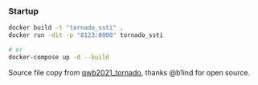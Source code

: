 ### Startup

```bash
docker build -t "tornado_ssti" .
docker run -dit -p "8123:8000" tornado_ssti

# or
docker-compose up -d --build
```

Source file copy from [qwb2021_tornado](https://gitee.com/b1ind/qwb2021_tornado), thanks @b1ind for open source.

